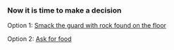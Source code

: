 ### Now it is time to make a decision 

Option 1: [Smack the guard with rock found on the floor](chase-by-guard.md)

Option 2: [Ask for food](stay-in-prison.md)